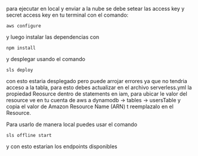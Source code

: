 para ejecutar en local y enviar a la nube se debe setear las access key y secret access key en tu terminal con el comando:

`aws configure`

y luego instalar las dependencias con

`npm install`

y desplegar usando el comando

`sls deploy`

con esto estaria desplegado pero puede arrojar errores ya que no tendria acceso a la tabla, para esto debes actualizar en el archivo serverless.yml la propiedad Reosurce dentro de statements en iam, para ubicar le valor del resource ve en tu cuenta de aws a dynamodb -> tables -> usersTable y copia el valor de Amazon Resource Name (ARN) t reemplazalo en el Resource.

Para usarlo de manera local puedes usar el comando

`sls offline start`

y con esto estarian los endpoints disponibles
